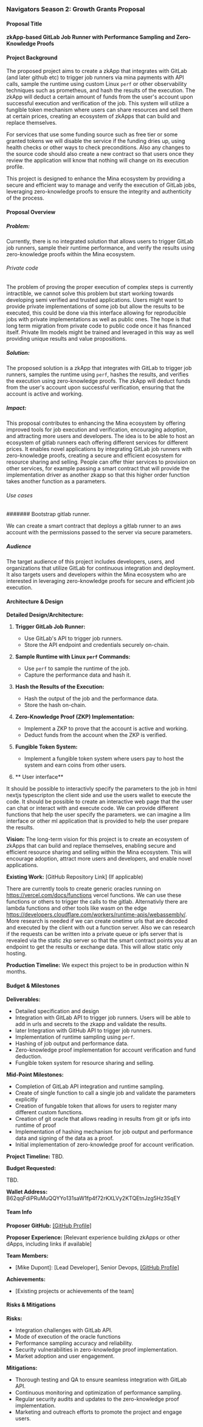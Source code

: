 ### Navigators Season 2: Growth Grants Proposal

#### Proposal Title
**zkApp-based GitLab Job Runner with Performance Sampling and Zero-Knowledge Proofs**

#### Project Background
The proposed project aims to create a zkApp that integrates with GitLab (and later github etc) to trigger job runners via mina payments with API calls, sample the runtime using custom Linux `perf` or other observability techniques such as prometheus, and hash the results of the execution. The zkApp will deduct a certain amount of funds from the user's account upon successful execution and verification of the job. This system will utilize a fungible token mechanism where users can share resources and sell them at certain prices, creating an ecosystem of zkApps that can build and replace themselves.

For services that use some funding source such as free tier or some granted tokens we will disable the service if the funding dries up, using health checks or other ways to check preconditions. 
Also any changes to the source code should also create a new contract so that users once they review the application will know that nothing will change on its execution profile. 

This project is designed to enhance the Mina ecosystem by providing a secure and efficient way to manage and verify the execution of GitLab jobs, leveraging zero-knowledge proofs to ensure the integrity and authenticity of the process.

#### Proposal Overview

##### Problem:
Currently, there is no integrated solution that allows users to trigger GitLab job runners, sample their runtime performance, and verify the results using zero-knowledge proofs within the Mina ecosystem. 

###### Private code
The problem of proving the proper execution of complex steps is currently intractible, we cannot solve this problem but start working towards developing semi verified and trusted applications.
Users might want to provide private implementations of some job but allow the results to be executed, this could be done via this interface allowing for reproducible jobs with private implementations as well as public ones.
The hope is that long term migration from private code to public code once it has financed itself. Private llm models might be trained and leveraged in this way as well providing unique results and value propositions. 
 

##### Solution:
The proposed solution is a zkApp that integrates with GitLab to trigger job runners, samples the runtime using `perf`, hashes the results, and verifies the execution using zero-knowledge proofs. The zkApp will deduct funds from the user's account upon successful verification, ensuring that the account is active and working.

##### Impact:
This proposal contributes to enhancing the Mina ecosystem by offering improved tools for job execution and verification, encouraging adoption, and attracting more users and developers. 
The idea is to be able to host an ecosystem of gitlab runners each offering different services for different prices. 
It enables novel applications by integrating GitLab job runners with zero-knowledge proofs, creating a secure and efficient ecosystem for resource sharing and selling.
People can offer thier services to provision on other services, for example passing a smart contract that will provide the implementation driver as another zkapp
so that this higher order function takes another function as a parameters. 

###### Use cases

####### Bootstrap gitlab runner.

We can create a smart contract that deploys a gitlab runner to an aws account with the permissions passed to the server via secure parameters. 

##### Audience
The target audience of this project includes developers, users, and organizations that utilize GitLab for continuous integration and deployment. 
It also targets users and developers within the Mina ecosystem who are interested in leveraging zero-knowledge proofs for secure and efficient job execution.

#### Architecture & Design

**Detailed Design/Architecture:**
1. **Trigger GitLab Job Runner:**
   - Use GitLab's API to trigger job runners.
   - Store the API endpoint and credentials securely on-chain.

2. **Sample Runtime with Linux `perf` Commands:**
   - Use `perf` to sample the runtime of the job.
   - Capture the performance data and hash it.

3. **Hash the Results of the Execution:**
   - Hash the output of the job and the performance data.
   - Store the hash on-chain.

4. **Zero-Knowledge Proof (ZKP) Implementation:**
   - Implement a ZKP to prove that the account is active and working.
   - Deduct funds from the account when the ZKP is verified.

5. **Fungible Token System:**
   - Implement a fungible token system where users pay to host the system and earn coins from other users.

6. ** User interface** 

It should be possible to interactivly specify the parameters to the job in html nextjs typescripton the client side and use the users wallet to execute the code.
It should be possible to create an interactive web page that the user can chat or interact with and execute code. We can provide different functions that help the user specify the parameters. 
we can imagine a llm interface or other ml application that is provided to help the user prepare the results. 

**Vision:**
The long-term vision for this project is to create an ecosystem of zkApps that can build and replace themselves, enabling secure and efficient resource sharing and selling within the Mina ecosystem. This will encourage adoption, attract more users and developers, and enable novel applications.

**Existing Work:**
[GitHub Repository Link] (If applicable)

There are currently tools to create generic oracles running on https://vercel.com/docs/functions vercel functions. We can use these functions or others to trigger the calls to the gitlab. Alternativly there 
are lambda functions and other tools like wasm on the edge https://developers.cloudflare.com/workers/runtime-apis/webassembly/.  
More research is needed if we can create onetime urls that are decoded and executed by the client with out a function server.
Also we can research if the requests can be written into a private queue or ipfs server that is revealed via the static zkp server so that the smart contract points you at an endpoint to get the results or exchange data.
This will allow static only hosting. 

**Production Timeline:**
We expect this project to be in production within N months.

#### Budget & Milestones

**Deliverables:**
- Detailed specification and design
- Integration with GitLab API to trigger job runners.
Users will be able to add in urls and secrets to the zkapp and validate the results. 
- later Integration with GitHub API to trigger job runners.
- Implementation of runtime sampling using `perf`.
- Hashing of job output and performance data.
- Zero-knowledge proof implementation for account verification and fund deduction.
- Fungible token system for resource sharing and selling.

**Mid-Point Milestones:**
- Completion of GitLab API integration and runtime sampling.
- Create of single function to call a single job and validate the parameters explicitly
- Creation of fungable token that allows for users to register many different custom functions.
- Creation of git oracle that allows reading in results from git or ipfs into runtime of proof 
- Implementation of hashing mechanism for job output and performance data and signing of the data as a proof.
- Initial implementation of zero-knowledge proof for account verification.

**Project Timeline:**
TBD.

**Budget Requested:**

TBD.

**Wallet Address:**
B62qqFdiPRuMuQQYYo131saW1fp4f72rKXLVy2KTQEtnJzg5Hz3SqEY

#### Team Info

**Proposer GitHub:**
[[GitHub Profile]](https://github.com/jmikedupont2)

**Proposer Experience:**
[Relevant experience building zkApps or other dApps, including links if available]

**Team Members:**
- [Mike Dupont]: [Lead Developer], Senior Devops, [[GitHub Profile]](https://github.com/jmikedupont2)

**Achievements:**
- [Existing projects or achievements of the team]

#### Risks & Mitigations

**Risks:**
- Integration challenges with GitLab API.
- Mode of execution of the oracle functions
- Performance sampling accuracy and reliability.
- Security vulnerabilities in zero-knowledge proof implementation.
- Market adoption and user engagement.

**Mitigations:**
- Thorough testing and QA to ensure seamless integration with GitLab API.
- Continuous monitoring and optimization of performance sampling.
- Regular security audits and updates to the zero-knowledge proof implementation.
- Marketing and outreach efforts to promote the project and engage users.

